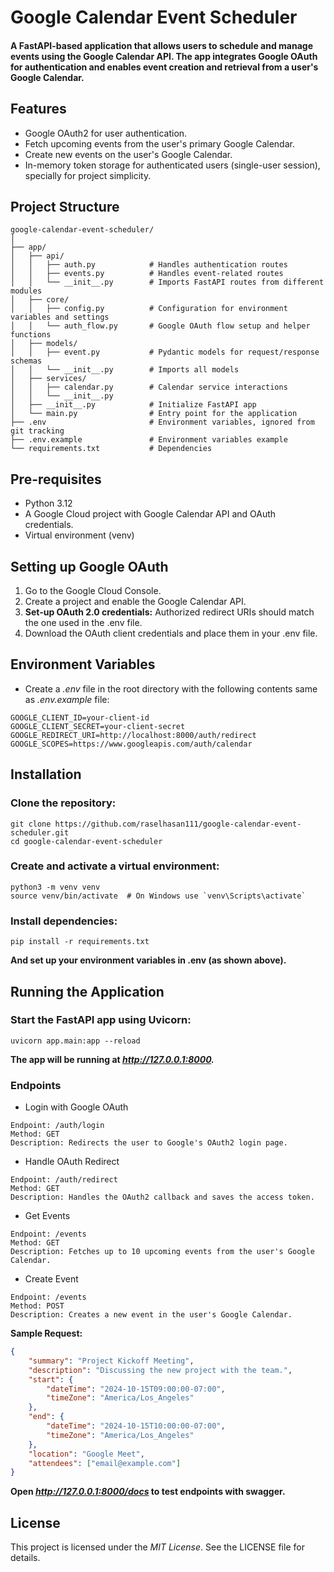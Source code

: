 # Google Calendar Event Scheduler
#### A FastAPI-based application that allows users to schedule and manage events using the Google Calendar API. The app integrates Google OAuth for authentication and enables event creation and retrieval from a user's Google Calendar.

## Features
* Google OAuth2 for user authentication.
* Fetch upcoming events from the user's primary Google Calendar.
* Create new events on the user's Google Calendar.
* In-memory token storage for authenticated users (single-user session), specially for project simplicity.

## Project Structure

```plaintext
google-calendar-event-scheduler/
│
├── app/
│   ├── api/
│   │   ├── auth.py            # Handles authentication routes
│   │   ├── events.py          # Handles event-related routes
│   │   └── __init__.py        # Imports FastAPI routes from different modules
│   ├── core/
│   │   ├── config.py          # Configuration for environment variables and settings
│   │   └── auth_flow.py       # Google OAuth flow setup and helper functions
│   ├── models/
│   │   ├── event.py           # Pydantic models for request/response schemas
│   │   └── __init__.py        # Imports all models
│   ├── services/
│   │   ├── calendar.py        # Calendar service interactions
│   │   └── __init__.py
│   ├── __init__.py            # Initialize FastAPI app
│   └── main.py                # Entry point for the application
├── .env                       # Environment variables, ignored from git tracking
├── .env.example               # Environment variables example
└── requirements.txt           # Dependencies
```

## Pre-requisites
* Python 3.12
* A Google Cloud project with Google Calendar API and OAuth credentials.
* Virtual environment (venv)

## Setting up Google OAuth
1. Go to the Google Cloud Console.
2. Create a project and enable the Google Calendar API.
3. **Set-up OAuth 2.0 credentials:**
Authorized redirect URIs should match the one used in the .env file.
4. Download the OAuth client credentials and place them in your .env file.

## Environment Variables
* Create a *.env* file in the root directory with the following contents same as *.env.example* file:

```commandline
GOOGLE_CLIENT_ID=your-client-id
GOOGLE_CLIENT_SECRET=your-client-secret
GOOGLE_REDIRECT_URI=http://localhost:8000/auth/redirect
GOOGLE_SCOPES=https://www.googleapis.com/auth/calendar
```

## Installation
### **Clone the repository:**

```commandline
git clone https://github.com/raselhasan111/google-calendar-event-scheduler.git
cd google-calendar-event-scheduler
```

### **Create and activate a virtual environment:**

```commandline
python3 -m venv venv
source venv/bin/activate  # On Windows use `venv\Scripts\activate`
```

### **Install dependencies:**

```commandline
pip install -r requirements.txt
```

**And set up your environment variables in .env (as shown above).**

## Running the Application
### Start the FastAPI app using Uvicorn:
```commandline
uvicorn app.main:app --reload
```

**The app will be running at *http://127.0.0.1:8000.***

### Endpoints
* Login with Google OAuth
```commandline
Endpoint: /auth/login
Method: GET
Description: Redirects the user to Google's OAuth2 login page.
```

* Handle OAuth Redirect
```commandline
Endpoint: /auth/redirect
Method: GET
Description: Handles the OAuth2 callback and saves the access token.
```

* Get Events
```commandline
Endpoint: /events
Method: GET
Description: Fetches up to 10 upcoming events from the user's Google Calendar.
```

* Create Event
```commandline
Endpoint: /events
Method: POST
Description: Creates a new event in the user's Google Calendar.
```

**Sample Request:**

```json
{
    "summary": "Project Kickoff Meeting",
    "description": "Discussing the new project with the team.",
    "start": {
        "dateTime": "2024-10-15T09:00:00-07:00",
        "timeZone": "America/Los_Angeles"
    },
    "end": {
        "dateTime": "2024-10-15T10:00:00-07:00",
        "timeZone": "America/Los_Angeles"
    },
    "location": "Google Meet",
    "attendees": ["email@example.com"]
}
```
**Open *http://127.0.0.1:8000/docs* to test endpoints with swagger.**

## License
This project is licensed under the *MIT License*. See the LICENSE file for details.